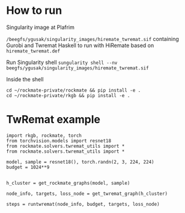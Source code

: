 
# How to run

Singularity image at Plafrim

`/beegfs/ygusak/singularity_images/hiremate_twremat.sif` containing Gurobi and Twremat Haskell to run with HiRemate based on `hiremate_twremat.def`

Run Singularity shell
`sungularity shell --nv beegfs/ygusak/singularity_images/hiremate_twremat.sif`

Inside the shell
```
cd ~/rockmate-private/rockmate && pip install -e . 
cd ~/rockmate-private/rkgb && pip install -e .

```

# TwRemat example
```
import rkgb, rockmate, torch
from torchvision.models import resnet18
from rockmate.solvers.twremat_utils import *
from rockmate.solvers.twremat_utils import *

model, sample = resnet18(), torch.randn(2, 3, 224, 224)
budget = 1024**9


h_cluster = get_rockmate_graphs(model, sample)

node_info, targets, loss_node = get_twremat_graph(h_cluster) 

steps = runtwremat(node_info, budget, targets, loss_node)

```

